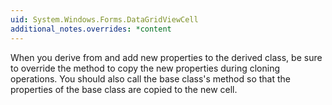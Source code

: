 ```yaml
---
uid: System.Windows.Forms.DataGridViewCell
additional_notes.overrides: *content
---
```


<p>When you derive from <xref href="System.Windows.Forms.DataGridViewCell"></xref> and add new properties to the derived class, be sure to override the <xref href="System.Windows.Forms.DataGridViewCell.Clone"></xref> method to copy the new properties during cloning operations. You should also call the base class's <xref href="System.Windows.Forms.DataGridViewCell.Clone"></xref> method so that the properties of the base class are copied to the new cell.</p>


